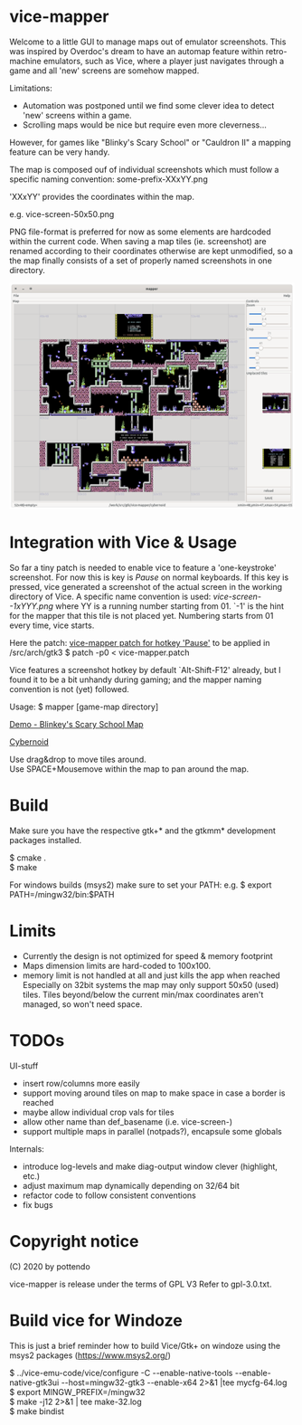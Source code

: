 # vice-mapper
Welcome to a little GUI to manage maps out of emulator
screenshots. This was inspired by Overdoc's dream to have an automap
feature within retro-machine emulators, such as Vice, where a player
just navigates through a game and all 'new' screens are somehow
mapped.

Limitations:
- Automation was postponed until we find some clever idea to detect
'new' screens within a game.
- Scrolling maps would be nice but require even more cleverness...

However, for games like "Blinky's Scary School" or "Cauldron II" a
mapping feature can be very handy.

The map is composed ouf of individual screenshots which must follow a
specific naming convention:
  some-prefix-XXxYY.png
  
'XXxYY' provides the coordinates within the map. 

e.g.
  vice-screen-50x50.png
  
PNG file-format is preferred for now as some elements are hardcoded
within the current code.
When saving a map tiles (ie. screenshot) are renamed according to
their coordinates otherwise are kept unmodified, so a the map finally
consists of a set of properly named screenshots in one directory. 

![Cybernoid](https://github.com/pottendo/vice-mapper/blob/master/doc/Demo4-Cybernoid.png)

# Integration with Vice & Usage

So far a tiny patch is needed to enable vice to feature a
'one-keystroke' screenshot. For now this is key is *Pause* on normal
keyboards. If this key is pressed, vice generated a screenshot of the
actual screen in the working directory of Vice. A specific name
convention is used: *vice-screen--1xYYY.png*
where YY is a running number starting from 01.
`-1' is the hint for the mapper that this tile is not placed yet.
Numbering starts from 01 every time, vice starts.

Here the patch: [vice-mapper patch for hotkey 'Pause'](https://github.com/pottendo/vice-mapper/blob/master/vice-mapper.patch)
to be applied in <vice-src>/src/arch/gtk3
$ patch -p0 < vice-mapper.patch

Vice features a screenshot hotkey by default `Alt-Shift-F12' already,
but I found it to be a bit unhandy during gaming; and the mapper
naming convention is not (yet) followed.

Usage:
$ mapper [game-map directory]

[Demo - Blinkey's Scary School
Map](https://github.com/pottendo/vice-mapper/blob/master/doc/Demo1-BlinkeyMap.png)<br>

[Cybernoid](https://github.com/pottendo/vice-mapper/blob/master/doc/Demo3-Cybernoid.png)<br>

Use drag&drop to move tiles around. <br>
Use SPACE+Mousemove within the map to pan around the map. 

# Build

Make sure you have the respective gtk+* and the gtkmm* development
packages installed.

$ cmake .<br>
$ make

For windows builds (msys2) make sure to set your PATH: 
e.g. $ export PATH=/mingw32/bin:$PATH

# Limits

- Currently the design is not optimized for speed & memory footprint
- Maps dimension limits are hard-coded to 100x100.
- memory limit is not handled at all and just kills the app when reached<br>
  Especially on 32bit systems the map may only support 50x50 (used) tiles.
  Tiles beyond/below the current min/max coordinates aren't managed, so won't need space.

# TODOs

UI-stuff<br>
- insert row/columns more easily
- support moving around tiles on map to make space in case a border is reached 
- maybe allow individual crop vals for tiles
- allow other name than def_basename (i.e. vice-screen-)
- support multiple maps in parallel (notpads?), encapsule some globals

Internals:
- introduce log-levels and make diag-output window clever (highlight, etc.)
- adjust maximum map dynamically depending on 32/64 bit
- refactor code to follow consistent conventions
- fix bugs

# Copyright notice

(C) 2020 by pottendo

vice-mapper is release under the terms of GPL V3
Refer to gpl-3.0.txt.

# Build vice for Windoze

This is just a brief reminder how to build Vice/Gtk+ on windoze using
the msys2 packages (https://www.msys2.org/)

$ ../vice-emu-code/vice/configure -C --enable-native-tools
--enable-native-gtk3ui --host=mingw32-gtk3 --enable-x64 2>&1 |tee
mycfg-64.log<br>
$ export MINGW_PREFIX=/mingw32<br>
$ make -j12 2>&1 | tee make-32.log<br>
$ make bindist<br>


